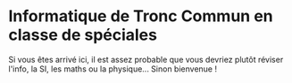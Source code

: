 # Informatique de Tronc Commun en classe de spéciales

Si vous êtes arrivé ici, il est assez probable que vous devriez plutôt réviser l'info, la SI, les maths ou la physique...
Sinon bienvenue !

